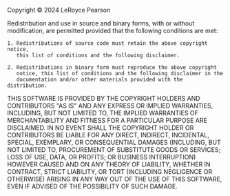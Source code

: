 Copyright © 2024 LeRoyce Pearson

Redistribution and use in source and binary forms, with or without 
modification, are permitted provided that the following conditions are met:

    1. Redistributions of source code must retain the above copyright notice, 
       this list of conditions and the following disclaimer.

    2. Redistributions in binary form must reproduce the above copyright 
       notice, this list of conditions and the following disclaimer in the 
       documentation and/or other materials provided with the distribution.

THIS SOFTWARE IS PROVIDED BY THE COPYRIGHT HOLDERS AND CONTRIBUTORS "AS IS" AND 
ANY EXPRESS OR IMPLIED WARRANTIES, INCLUDING, BUT NOT LIMITED TO, THE IMPLIED 
WARRANTIES OF MERCHANTABILITY AND FITNESS FOR A PARTICULAR PURPOSE ARE 
DISCLAIMED. IN NO EVENT SHALL THE COPYRIGHT HOLDER OR CONTRIBUTORS BE LIABLE 
FOR ANY DIRECT, INDIRECT, INCIDENTAL, SPECIAL, EXEMPLARY, OR CONSEQUENTIAL 
DAMAGES (INCLUDING, BUT NOT LIMITED TO, PROCUREMENT OF SUBSTITUTE GOODS OR 
SERVICES; LOSS OF USE, DATA, OR PROFITS; OR BUSINESS INTERRUPTION) HOWEVER 
CAUSED AND ON ANY THEORY OF LIABILITY, WHETHER IN CONTRACT, STRICT LIABILITY, 
OR TORT (INCLUDING NEGLIGENCE OR OTHERWISE) ARISING IN ANY WAY OUT OF THE USE 
OF THIS SOFTWARE, EVEN IF ADVISED OF THE POSSIBILITY OF SUCH DAMAGE.
